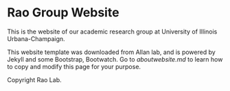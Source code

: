 # Rao Group Website

This is the website of our academic research group at University of Illinois Urbana-Champaign.

This website template was downloaded from Allan lab, and is powered by Jekyll and some Bootstrap, Bootwatch. Go to *aboutwebsite.md*  to learn how to copy and modify this page for your purpose.


Copyright Rao Lab. 
